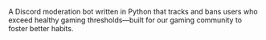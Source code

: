 A Discord moderation bot written in Python that tracks and bans users who exceed healthy gaming thresholds—built for our gaming community to foster better habits.
